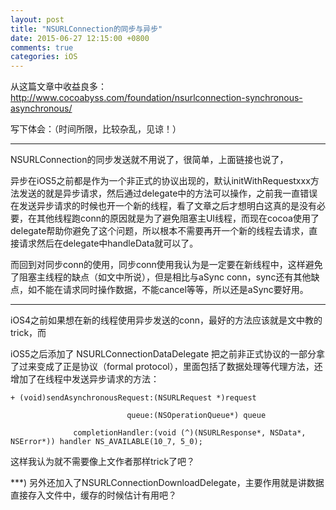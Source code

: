 ```yaml
---
layout: post
title: "NSURLConnection的同步与异步"
date: 2015-06-27 12:15:00 +0800
comments: true
categories: iOS
---
```


从这篇文章中收益良多：http://www.cocoabyss.com/foundation/nsurlconnection-synchronous-asynchronous/

写下体会：（时间所限，比较杂乱，见谅！）

***
NSURLConnection的同步发送就不用说了，很简单，上面链接也说了，

异步在iOS5之前都是作为一个非正式的协议出现的，默认initWithRequestxxx方法发送的就是异步请求，然后通过delegate中的方法可以操作，之前我一直错误在发送异步请求的时候也开一个新的线程，看了文章之后才想明白这真的是没有必要，在其他线程跑conn的原因就是为了避免阻塞主UI线程，而现在cocoa使用了delegate帮助你避免了这个问题，所以根本不需要再开一个新的线程去请求，直接请求然后在delegate中handleData就可以了。

而回到对同步conn的使用，同步conn使用我认为是一定要在新线程中，这样避免了阻塞主线程的缺点（如文中所说），但是相比与aSync conn，sync还有其他缺点，如不能在请求同时操作数据，不能cancel等等，所以还是aSync要好用。

***

iOS4之前如果想在新的线程使用异步发送的conn，最好的方法应该就是文中教的trick，而

iOS5之后添加了 NSURLConnectionDataDelegate 把之前非正式协议的一部分拿了过来变成了正是协议（formal protocol），里面包括了数据处理等代理方法，还增加了在线程中发送异步请求的方法：

	+ (void)sendAsynchronousRequest:(NSURLRequest *)request
	
	                          queue:(NSOperationQueue*) queue
	
	              completionHandler:(void (^)(NSURLResponse*, NSData*, NSError*)) handler NS_AVAILABLE(10_7, 5_0);

这样我认为就不需要像上文作者那样trick了吧？

***)
另外还加入了NSURLConnectionDownloadDelegate，主要作用就是讲数据直接存入文件中，缓存的时候估计有用吧？